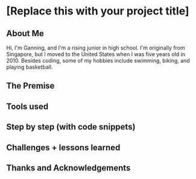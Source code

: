 # [Replace this with your project title]

## About Me
Hi, I'm Ganning, and I'm a rising junior in high school. I'm originally from Singapore, but I moved to the United States when I was five years old in 2010. Besides coding, some of my hobbies include swimming, biking, and playing basketball. 
## The Premise

## Tools used

## Step by step (with code snippets)

## Challenges + lessons learned

## Thanks and Acknowledgements
